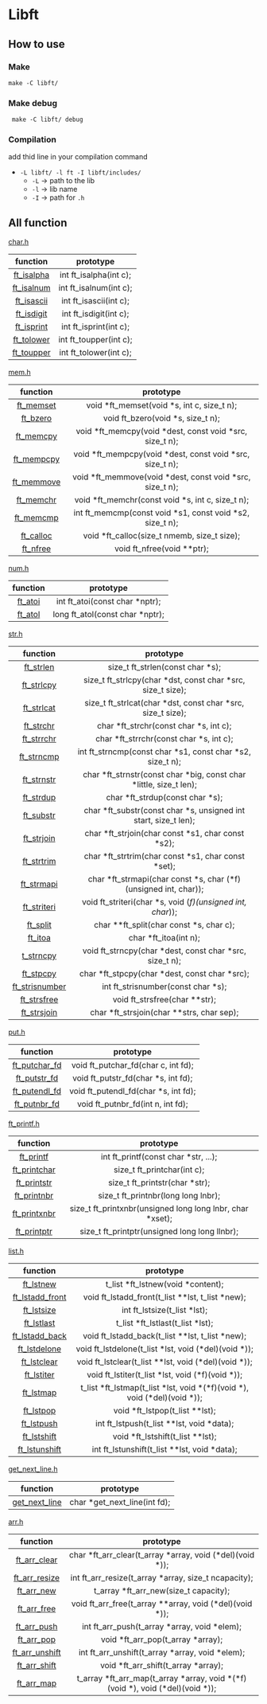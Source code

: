 # Libft

## How to use

### Make

``` make -C libft/ ```

### Make debug

``` make -C libft/ debug```

### Compilation

add thid line in your compilation command
- ``` -L libft/ -l ft -I libft/includes/ ```
  - `-L`	->	path to the lib
  - `-l`	->	lib name
  - `-I`	->	path for `.h`

## All function

[char.h](includes/char.h)

|	function	|	prototype	|
|	:---:	|	:---:	|
|	[ft_isalpha](./srcs/char/ft_isalpha.c)	|	int	ft_isalpha(int c);	|
|	[ft_isalnum](./srcs/char/ft_isalnum.c)	|	int	ft_isalnum(int c);	|
|	[ft_isascii](./srcs/char/ft_isascii.c)	|	int	ft_isascii(int c);	|
|	[ft_isdigit](./srcs/char/ft_isdigit.c)	|	int	ft_isdigit(int c);	|
|	[ft_isprint](./srcs/char/ft_isprint.c)	|	int	ft_isprint(int c);	|
|	[ft_tolower](./srcs/char/ft_tolower.c)	|	int	ft_toupper(int c);	|
|	[ft_toupper](./srcs/char/ft_toupper.c)	|	int	ft_tolower(int c);	|

[mem.h](includes/mem.h)

|	function	|	prototype	|
|	:---: |	:---: |
|	[ft_memset](./srcs/mem/ft_memset.c)		|	void	*ft_memset(void *s, int c, size_t n);					|
|	[ft_bzero](./srcs/mem/ft_bzero.c)		|	void	ft_bzero(void *s, size_t n);							|
|	[ft_memcpy](./srcs/mem/ft_memcpy.c)		|	void	*ft_memcpy(void *dest, const void *src, size_t n);		|
|	[ft_mempcpy](./srcs/mem/ft_memcpy.c)	|	void	*ft_mempcpy(void *dest, const void *src, size_t n);		|
|	[ft_memmove](./srcs/mem/ft_memmove.c)	|	void	*ft_memmove(void *dest, const void *src, size_t n);		|
|	[ft_memchr](./srcs/mem/ft_memchr.c)		|	void	*ft_memchr(const void *s, int c, size_t n);				|
|	[ft_memcmp](./srcs/mem/ft_memcmp.c)		|	int		ft_memcmp(const void *s1, const void *s2, size_t n);	|
|	[ft_calloc](./srcs/mem/ft_calloc.c)		|	void	*ft_calloc(size_t nmemb, size_t size);					|
|	[ft_nfree](./srcs/mem/ft_nfree.c)		|	void	ft_nfree(void **ptr);									|

[num.h](includes/num.h)

|	function	|	prototype	|
|	:---:	|	:---:	|
|	[ft_atoi](./srcs/num/ft_atoi.c)	|	int		ft_atoi(const char *nptr);	|
|	[ft_atol](./srcs/num/ft_atol.c)	|	long	ft_atol(const char *nptr);	|

[str.h](includes/str.h)

|	function	|	prototype	|
|	:---:	|	:---:	|
|	[ft_strlen](./srcs/str/ft_strlen.c)			|	size_t	ft_strlen(const char *s);										|
|	[ft_strlcpy](./srcs/str/ft_strcpy.c)		|	size_t	ft_strlcpy(char *dst, const char *src, size_t size);			|
|	[ft_strlcat](./srcs/str/ft_strlcat.c)		|	size_t	ft_strlcat(char *dst, const char *src, size_t size);			|
|	[ft_strchr](./srcs/str/ft_strchr.c)			|	char	*ft_strchr(const char *s, int c);								|
|	[ft_strrchr](./srcs/str/ft_strrchr.c)		|	char	*ft_strrchr(const char *s, int c);								|
|	[ft_strncmp](./srcs/str/ft_strncmp.c)		|	int		ft_strncmp(const char *s1, const char *s2, size_t n);			|
|	[ft_strnstr](./srcs/str/ft_strnstr.c)		|	char	*ft_strnstr(const char *big, const char *little, size_t len);	|
|	[ft_strdup](./srcs/str/ft_strdup.c)			|	char	*ft_strdup(const char *s);										|
|	[ft_substr](./srcs/str/ft_substr.c)			|	char	*ft_substr(const char *s, unsigned int start, size_t len);		|
|	[ft_strjoin](./srcs/str/ft_strjoin.c)		|	char	*ft_strjoin(char const *s1, char const *s2);					|
|	[ft_strtrim](./srcs/str/ft_strtrim.c)		|	char	*ft_strtrim(char const *s1, char const *set);					|
|	[ft_strmapi](./srcs/str/ft_strmapi.c)		|	char	*ft_strmapi(char const *s, char (*f)(unsigned int, char));		|
|	[ft_striteri](./srcs/str/ft_striteri.c)		|	void	ft_striteri(char *s, void (*f)(unsigned int, char*));			|
|	[ft_split](./srcs/str/ft_split.c)			|	char	**ft_split(char const *s, char c);								|
|	[ft_itoa](./srcs/str/ft_itoa.c)				|	char	*ft_itoa(int n);												|
|	[t_strncpy](./srcs/str/ft_strcpy.c)			|	void	ft_strncpy(char *dest, const char *src, size_t n);				|
| 	[ft_stpcpy](./srcs/str/ft_strcpy.c)			|	char	*ft_stpcpy(char *dest, const char *src);						|
|	[ft_strisnumber](./srcs/str/ft_strisnum.c)	|	int		ft_strisnumber(const char *s);									|
|	[ft_strsfree](./srcs/str/ft_split.c)		|	void	ft_strsfree(char **str);										|
|	[ft_strsjoin](./srcs/str/ft_strsjoin.c)		|	char	*ft_strsjoin(char **strs, char sep);							|

[put.h](includes/put.h)

|	function	|	prototype	|
|	:---:	|	:---:	|
|	[ft_putchar_fd](./srcs/put/ft_putchar_fd.c)	|	void	ft_putchar_fd(char c, int fd);	|
|	[ft_putstr_fd](./srcs/put/ft_putstr_fd.c)	|	void	ft_putstr_fd(char *s, int fd);	|
|	[ft_putendl_fd](./srcs/put/ft_putendl_fd.c)	|	void	ft_putendl_fd(char *s, int fd);	|
|	[ft_putnbr_fd](./srcs/put/ft_putnbr_fd.c)	|	void	ft_putnbr_fd(int n, int fd);	|

[ft_printf.h](includes/ft_printf.h)

|	function	|	prototype	|
|	:---:	|	:---:	|
|	[ft_printf](./srcs/ft_printf/ft_printf.c)		|	int		ft_printf(const char *str, ...);					|
|	[ft_printchar](./srcs/ft_printf/ft_printchar.c)	|	size_t	ft_printchar(int c);								|
|	[ft_printstr](./srcs/ft_printf/ft_printstr.c)	|	size_t	ft_printstr(char *str);								|
|	[ft_printnbr](./srcs/ft_printf/ft_printnbr.c)	|	size_t	ft_printnbr(long long lnbr);						|
|	[ft_printxnbr](./srcs/ft_printf/ft_printxnbr.c)	|	size_t	ft_printxnbr(unsigned long long lnbr, char *xset);	|
|	[ft_printptr](./srcs/ft_printf/ft_printptr.c)	|	size_t	ft_printptr(unsigned long long llnbr);				|

[list.h](includes/list.h)

|	function	|	prototype	|
|	:---:	|	:---:	|
|	[ft_lstnew](./srcs/list/ft_lstnew.c)				|	t_list	*ft_lstnew(void *content);	|
|	[ft_lstadd_front](./srcs/list/ft_lstadd_front.c)	|	void	ft_lstadd_front(t_list **lst, t_list *new);	|
|	[ft_lstsize](./srcs/list/ft_lstsize.c)				|	int		ft_lstsize(t_list *lst);	|
|	[ft_lstlast](./srcs/list/ft_lstlast.c)				|	t_list	*ft_lstlast(t_list *lst);	|
|	[ft_lstadd_back](./srcs/list/ft_lstadd_back.c)		|	void	ft_lstadd_back(t_list **lst, t_list *new);	|
|	[ft_lstdelone](./srcs/list/ft_lstdelone.c)			|	void	ft_lstdelone(t_list *lst, void (*del)(void *));	|
|	[ft_lstclear](./srcs/list/ft_lstclear.c)			|	void	ft_lstclear(t_list **lst, void (*del)(void *));	|
|	[ft_lstiter](./srcs/list/ft_lstiter.c)				|	void	ft_lstiter(t_list *lst, void (*f)(void *));	|
|	[ft_lstmap](./srcs/list/ft_lstmap.c)				|	t_list	*ft_lstmap(t_list *lst, void *(*f)(void *), void (*del)(void *));	|
|	[ft_lstpop](./srcs/list/ft_lstpop.c)				|	void	*ft_lstpop(t_list **lst);	|
|	[ft_lstpush](./srcs/list/ft_lstpush.c)				|	int		ft_lstpush(t_list **lst, void *data);	|
|	[ft_lstshift](./srcs/list/ft_lstshift.c)			|	void	*ft_lstshift(t_list **lst);	|
|	[ft_lstunshift](./srcs/list/ft_lstunshift.c)		|	int		ft_lstunshift(t_list **lst, void *data);	|

[get_next_line.h](includes/get_next_line.h)

|	function	|	prototype 	|
|	:---:	|	:---:	|
|	[get_next_line](./srcs/gnl/get_next_line.c)	|	char	*get_next_line(int fd);	|

[arr.h](includes/arr.h)

|	function	|	prototype 	|
|	:---:	|	:---:	|
|	[ft_arr_clear](srcs/arr/ft_arr_clear.c)		|	char	*ft_arr_clear(t_array *array, void (*del)(void *));						|
|	[ft_arr_resize](srcs/arr/ft_arr_resize.c)	|	int		ft_arr_resize(t_array *array, size_t ncapacity);						|
|	[ft_arr_new](srcs/arr/ft_arr_new.c)			|	t_array	*ft_arr_new(size_t capacity);											|
|	[ft_arr_free](srcs/arr/ft_arr_free.c)		|	void	ft_arr_free(t_array **array, void (*del)(void *));						|
|	[ft_arr_push](srcs/arr/ft_arr_push.c)		|	int		ft_arr_push(t_array *array, void *elem);								|
|	[ft_arr_pop](srcs/arr/ft_arr_pop.c)			|	void	*ft_arr_pop(t_array *array);											|
|	[ft_arr_unshift](srcs/arr/ft_arr_unshift.c)	|	int		ft_arr_unshift(t_array *array, void *elem);								|
|	[ft_arr_shift](srcs/arr/ft_arr_shift.c)		|	void	*ft_arr_shift(t_array *array);											|
|	[ft_arr_map](srcs/arr/ft_arr_map.c)			|	t_array	*ft_arr_map(t_array *array, void *(*f)(void *), void (*del)(void *));	|
